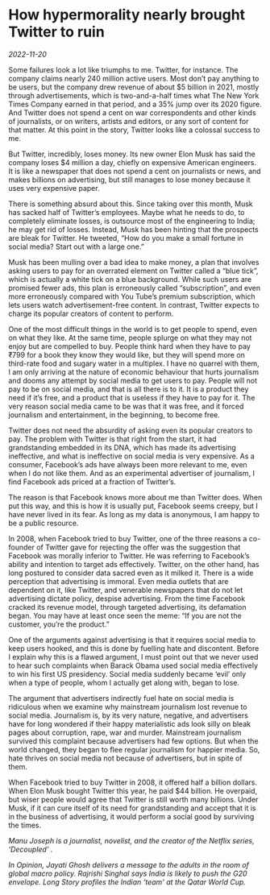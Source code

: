 # How hypermorality nearly brought Twitter to ruin

*2022-11-20*

Some failures look a lot like triumphs to me. Twitter, for instance. The
company claims nearly 240 million active users. Most don’t pay anything
to be users, but the company drew revenue of about $5 billion in 2021,
mostly through advertisements, which is two-and-a-half times what The
New York Times Company earned in that period, and a 35% jump over its
2020 figure. And Twitter does not spend a cent on war correspondents and
other kinds of journalists, or on writers, artists and editors, or any
sort of content for that matter. At this point in the story, Twitter
looks like a colossal success to me.

But Twitter, incredibly, loses money. Its new owner Elon Musk has said
the company loses $4 million a day, chiefly on expensive American
engineers. It is like a newspaper that does not spend a cent on
journalists or news, and makes billions on advertising, but still
manages to lose money because it uses very expensive paper.

There is something absurd about this. Since taking over this month, Musk
has sacked half of Twitter’s employees. Maybe what he needs to do, to
completely eliminate losses, is outsource most of the engineering to
India; he may get rid of losses. Instead, Musk has been hinting that the
prospects are bleak for Twitter. He tweeted, “How do you make a small
fortune in social media? Start out with a large one.”

Musk has been mulling over a bad idea to make money, a plan that
involves asking users to pay for an overrated element on Twitter called
a “blue tick”, which is actually a white tick on a blue background.
While such users are promised fewer ads, this plan is erroneously called
“subscription”, and even more erroneously compared with You Tube’s
premium subscription, which lets users watch advertisement-free content.
In contrast, Twitter expects to charge its popular creators of content
to perform.

One of the most difficult things in the world is to get people to spend,
even on what they like. At the same time, people splurge on what they
may not enjoy but are compelled to buy. People think hard when they have
to pay <span class="webrupee">₹</span>799 for a book they know they
would like, but they will spend more on third-rate food and sugary water
in a multiplex. I have no quarrel with them, I am only arriving at the
nature of economic behaviour that hurts journalism and dooms any attempt
by social media to get users to pay. People will not pay to be on social
media, and that is all there is to it. It is a product they need if it’s
free, and a product that is useless if they have to pay for it. The very
reason social media came to be was that it was free, and it forced
journalism and entertainment, in the beginning, to become free.

Twitter does not need the absurdity of asking even its popular creators
to pay. The problem with Twitter is that right from the start, it had
grandstanding embedded in its DNA, which has made its advertising
ineffective, and what is ineffective on social media is very expensive.
As a consumer, Facebook’s ads have always been more relevant to me, even
when I do not like them. And as an experimental advertiser of
journalism, I find Facebook ads priced at a fraction of Twitter’s.

The reason is that Facebook knows more about me than Twitter does. When
put this way, and this is how it is usually put, Facebook seems creepy,
but I have never lived in its fear. As long as my data is anonymous, I
am happy to be a public resource.

In 2008, when Facebook tried to buy Twitter, one of the three reasons a
co-founder of Twitter gave for rejecting the offer was the suggestion
that Facebook was morally inferior to Twitter. He was referring to
Facebook’s ability and intention to target ads effectively. Twitter, on
the other hand, has long postured to consider data sacred even as it
milked it. There is a wide perception that advertising is immoral. Even
media outlets that are dependent on it, like Twitter, and venerable
newspapers that do not let advertising dictate policy, despise
advertising. From the time Facebook cracked its revenue model, through
targeted advertising, its defamation began. You may have at least once
seen the meme: “If you are not the customer, you’re the product.”

One of the arguments against advertising is that it requires social
media to keep users hooked, and this is done by fuelling hate and
discontent. Before I explain why this is a flawed argument, I must point
out that we never used to hear such complaints when Barack Obama used
social media effectively to win his first US presidency. Social media
suddenly became ‘evil’ only when a type of people, whom I actually get
along with, began to lose.

The argument that advertisers indirectly fuel hate on social media is
ridiculous when we examine why mainstream journalism lost revenue to
social media. Journalism is, by its very nature, negative, and
advertisers have for long wondered if their happy materialistic ads look
silly on bleak pages about corruption, rape, war and murder. Mainstream
journalism survived this complaint because advertisers had few options.
But when the world changed, they began to flee regular journalism for
happier media. So, hate thrives on social media not because of
advertisers, but in spite of them.

When Facebook tried to buy Twitter in 2008, it offered half a billion
dollars. When Elon Musk bought Twitter this year, he paid $44 billion.
He overpaid, but wiser people would agree that Twitter is still worth
many billions. Under Musk, if it can cure itself of its need for
grandstanding and accept that it is in the business of advertising, it
would perform a social good by surviving the times.

*Manu Joseph is a journalist, novelist, and the creator of the Netflix
series, ‘Decoupled’ .*

*In Opinion, Jayati Ghosh delivers a message to the* *adults in the room
of global macro policy. Rajrishi Singhal says India is likely to push*
*the G20 envelope. Long Story profiles the* *Indian ‘team' at the Qatar
World Cup.*
